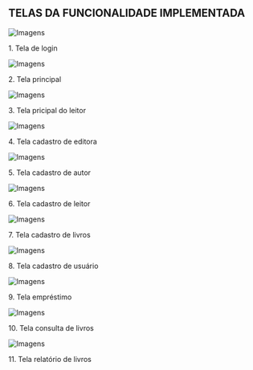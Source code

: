 ## TELAS DA FUNCIONALIDADE IMPLEMENTADA
![Imagens](https://github.com/jeffersonqpm/Sistema-de-Gerenciamento-para-Biblioteca-SGB/blob/main/Imagens/01.png)
<p></p>1. Tela de login
<p></p>


![Imagens](https://github.com/jeffersonqpm/Sistema-de-Gerenciamento-para-Biblioteca-SGB/blob/main/Imagens/02.png)
<p></p>2. Tela principal
<p></p>

![Imagens](https://github.com/jeffersonqpm/Sistema-de-Gerenciamento-para-Biblioteca-SGB/blob/main/Imagens/09.png)
<p></p>3. Tela pricipal do leitor
<p></p>

![Imagens](https://github.com/jeffersonqpm/Sistema-de-Gerenciamento-para-Biblioteca-SGB/blob/main/Imagens/03_2.png)
<p></p>4. Tela cadastro de editora
<p></p>

![Imagens](https://github.com/jeffersonqpm/Sistema-de-Gerenciamento-para-Biblioteca-SGB/blob/main/Imagens/04_2.png)
<p></p>5. Tela cadastro de autor
<p></p>

![Imagens](https://github.com/jeffersonqpm/Sistema-de-Gerenciamento-para-Biblioteca-SGB/blob/main/Imagens/05_2.png)
<p></p>6. Tela cadastro de leitor
<p></p>

![Imagens](https://github.com/jeffersonqpm/Sistema-de-Gerenciamento-para-Biblioteca-SGB/blob/main/Imagens/06_2.png)
<p></p>7. Tela cadastro de livros
<p></p>

![Imagens](https://github.com/jeffersonqpm/Sistema-de-Gerenciamento-para-Biblioteca-SGB/blob/main/Imagens/07_3.png)
<p></p>8. Tela cadastro de usuário
<p></p>

![Imagens](https://github.com/jeffersonqpm/Sistema-de-Gerenciamento-para-Biblioteca-SGB/blob/main/Imagens/08_2.png)
<p></p>9. Tela empréstimo
<p></p>

![Imagens](https://github.com/jeffersonqpm/Sistema-de-Gerenciamento-para-Biblioteca-SGB/blob/main/Imagens/12.png)
<p></p>10. Tela consulta de livros
<p></p>

![Imagens](https://github.com/jeffersonqpm/Sistema-de-Gerenciamento-para-Biblioteca-SGB/blob/main/Imagens/11.png)
<p></p>11. Tela relatório de livros
<p></p>

